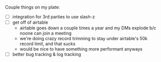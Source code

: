 Couple things on my plate:

- [ ] integration for 3rd parties to use slash-z
- [ ] get off of airtable
  - airtable goes down a couple times a year and my DMs explode b/c noone can join a meeting
  - we're doing crazy record trimming to stay under airtable's 50k record limit, and that sucks
  - would be nice to have something more performant anyways
- [ ] better bug tracking & log tracking
